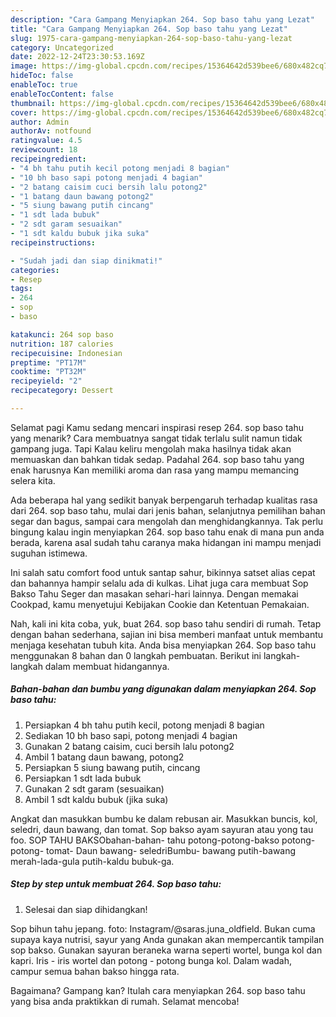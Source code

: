 ```yaml
---
description: "Cara Gampang Menyiapkan 264. Sop baso tahu yang Lezat"
title: "Cara Gampang Menyiapkan 264. Sop baso tahu yang Lezat"
slug: 1975-cara-gampang-menyiapkan-264-sop-baso-tahu-yang-lezat
category: Uncategorized
date: 2022-12-24T23:30:53.169Z
image: https://img-global.cpcdn.com/recipes/15364642d539bee6/680x482cq70/264-sop-baso-tahu-foto-resep-utama.jpg
hideToc: false
enableToc: true
enableTocContent: false
thumbnail: https://img-global.cpcdn.com/recipes/15364642d539bee6/680x482cq70/264-sop-baso-tahu-foto-resep-utama.jpg
cover: https://img-global.cpcdn.com/recipes/15364642d539bee6/680x482cq70/264-sop-baso-tahu-foto-resep-utama.jpg
author: Admin
authorAv: notfound
ratingvalue: 4.5
reviewcount: 18
recipeingredient:
- "4 bh tahu putih kecil potong menjadi 8 bagian"
- "10 bh baso sapi potong menjadi 4 bagian"
- "2 batang caisim cuci bersih lalu potong2"
- "1 batang daun bawang potong2"
- "5 siung bawang putih cincang"
- "1 sdt lada bubuk"
- "2 sdt garam sesuaikan"
- "1 sdt kaldu bubuk jika suka"
recipeinstructions:

- "Sudah jadi dan siap dinikmati!"
categories:
- Resep
tags:
- 264
- sop
- baso

katakunci: 264 sop baso 
nutrition: 187 calories
recipecuisine: Indonesian
preptime: "PT17M"
cooktime: "PT32M"
recipeyield: "2"
recipecategory: Dessert

---
```



Selamat pagi Kamu sedang mencari inspirasi resep 264. sop baso tahu yang menarik? Cara membuatnya sangat tidak terlalu sulit namun tidak gampang juga. Tapi Kalau keliru mengolah maka hasilnya tidak akan memuaskan dan bahkan tidak sedap. Padahal 264. sop baso tahu yang enak harusnya Kan memiliki aroma dan rasa yang mampu memancing selera kita.


Ada beberapa hal yang sedikit banyak berpengaruh terhadap kualitas rasa dari 264. sop baso tahu, mulai dari jenis bahan, selanjutnya pemilihan bahan segar dan bagus, sampai cara mengolah dan menghidangkannya. Tak perlu bingung kalau ingin menyiapkan 264. sop baso tahu enak di mana pun anda berada, karena asal sudah tahu caranya maka hidangan ini mampu menjadi suguhan istimewa.

Ini salah satu comfort food untuk santap sahur, bikinnya satset alias cepat dan bahannya hampir selalu ada di kulkas. Lihat juga cara membuat Sop Bakso Tahu Seger dan masakan sehari-hari lainnya. Dengan memakai Cookpad, kamu menyetujui Kebijakan Cookie dan Ketentuan Pemakaian.


Nah, kali ini kita coba, yuk, buat 264. sop baso tahu sendiri di rumah. Tetap dengan bahan sederhana, sajian ini bisa memberi manfaat untuk membantu menjaga kesehatan tubuh kita. Anda bisa menyiapkan 264. Sop baso tahu menggunakan 8 bahan dan 0 langkah pembuatan. Berikut ini langkah-langkah dalam membuat hidangannya.

<!--inarticleads1-->

##### Bahan-bahan dan bumbu yang digunakan dalam menyiapkan 264. Sop baso tahu:

1. Persiapkan 4 bh tahu putih kecil, potong menjadi 8 bagian
1. Sediakan 10 bh baso sapi, potong menjadi 4 bagian
1. Gunakan 2 batang caisim, cuci bersih lalu potong2
1. Ambil 1 batang daun bawang, potong2
1. Persiapkan 5 siung bawang putih, cincang
1. Persiapkan 1 sdt lada bubuk
1. Gunakan 2 sdt garam (sesuaikan)
1. Ambil 1 sdt kaldu bubuk (jika suka)


Angkat dan masukkan bumbu ke dalam rebusan air. Masukkan buncis, kol, seledri, daun bawang, dan tomat. Sop bakso ayam sayuran atau yong tau foo. SOP TAHU BAKSObahan-bahan- tahu potong-potong-bakso potong-potong- tomat- Daun bawang- seledriBumbu- bawang putih-bawang merah-lada-gula putih-kaldu bubuk-ga. 

<!--inarticleads2-->

##### Step by step untuk membuat 264. Sop baso tahu:


1. Selesai dan siap dihidangkan!

Sop bihun tahu jepang. foto: Instagram/@saras.juna_oldfield. Bukan cuma supaya kaya nutrisi, sayur yang Anda gunakan akan mempercantik tampilan sop bakso. Gunakan sayuran beraneka warna seperti wortel, bunga kol dan kapri. Iris - iris wortel dan potong - potong bunga kol. Dalam wadah, campur semua bahan bakso hingga rata. 

Bagaimana? Gampang kan? Itulah cara menyiapkan 264. sop baso tahu yang bisa anda praktikkan di rumah. Selamat mencoba!
